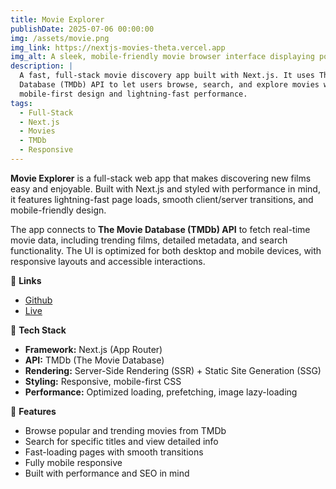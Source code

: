 ```yaml
---
title: Movie Explorer
publishDate: 2025-07-06 00:00:00
img: /assets/movie.png
img_link: https://nextjs-movies-theta.vercel.app
img_alt: A sleek, mobile-friendly movie browser interface displaying popular films
description: |
  A fast, full-stack movie discovery app built with Next.js. It uses The Movie
  Database (TMDb) API to let users browse, search, and explore movies with a
  mobile-first design and lightning-fast performance.
tags:
  - Full-Stack
  - Next.js
  - Movies
  - TMDb
  - Responsive
---
```


**Movie Explorer** is a full-stack web app that makes discovering new films easy and enjoyable. Built with Next.js and styled with performance in mind, it features lightning-fast page loads, smooth client/server transitions, and mobile-friendly design.

The app connects to **The Movie Database (TMDb) API** to fetch real-time movie data, including trending films, detailed metadata, and search functionality. The UI is optimized for both desktop and mobile devices, with responsive layouts and accessible interactions.

🔗 **Links**

- [Github](https://github.com/dbjowett/Nextjs_Movies)
- [Live](https://nextjs-movies-theta.vercel.app)

🧱 **Tech Stack**

- **Framework:** Next.js (App Router)
- **API:** TMDb (The Movie Database)
- **Rendering:** Server-Side Rendering (SSR) + Static Site Generation (SSG)
- **Styling:** Responsive, mobile-first CSS
- **Performance:** Optimized loading, prefetching, image lazy-loading

🚀 **Features**

- Browse popular and trending movies from TMDb
- Search for specific titles and view detailed info
- Fast-loading pages with smooth transitions
- Fully mobile responsive
- Built with performance and SEO in mind
